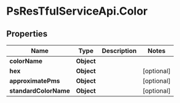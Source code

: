 # PsResTfulServiceApi.Color

## Properties
Name | Type | Description | Notes
------------ | ------------- | ------------- | -------------
**colorName** | **Object** |  | 
**hex** | **Object** |  | [optional] 
**approximatePms** | **Object** |  | [optional] 
**standardColorName** | **Object** |  | [optional] 
